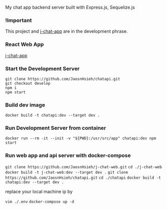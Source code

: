 My chat app backend server built with Express.js, Sequelize.js

### !Important

This project and [j-chat-app](https://github.com/JaosnHsieh/j-chat-web) are in the development phrase.

### React Web App

[j-chat-app](https://github.com/JaosnHsieh/j-chat-web)

### Start the Development Server

```
git clone https://github.com/JaosnHsieh/chatapi.git
git checkout develop
npm i
npm start
```


### Build dev image

`docker build -t chatapi:dev --target dev .`


### Run Development Server from container

`docker run --rm -it --init -v "${PWD}:/usr/src/app" chatapi:dev npm start`


### Run web app and api server with docker-compose

`git clone https://github.com/JaosnHsieh/j-chat-web.git`
`cd ./j-chat-web`
`docker build -t j-chat-web:dev --target dev .`
`git clone https://github.com/JaosnHsieh/chatapi.git`
`cd ./chatapi`
`docker build -t chatapi:dev --target dev .`

replace your local machine ip by

`vim ./.env`
`docker-compose up -d`